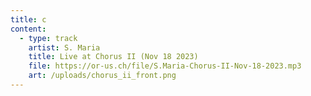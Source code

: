 ```yaml
---
title: c
content:
  - type: track
    artist: S. Maria
    title: Live at Chorus II (Nov 18 2023)
    file: https://or-us.ch/file/S.Maria-Chorus-II-Nov-18-2023.mp3
    art: /uploads/chorus_ii_front.png
---
```

